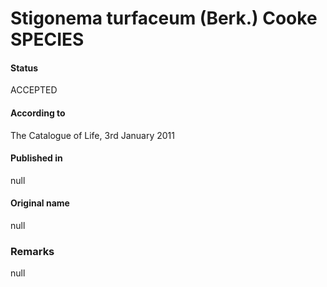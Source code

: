 Stigonema turfaceum (Berk.) Cooke SPECIES
=======

#### Status
ACCEPTED

#### According to
The Catalogue of Life, 3rd January 2011

#### Published in
null

#### Original name
null

### Remarks
null